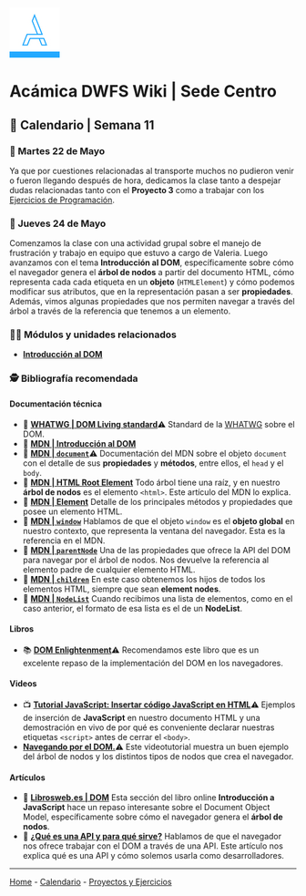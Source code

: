 <img src="/assets/acamica.jpg">

# Acámica DWFS Wiki | Sede Centro

## 📅 Calendario | Semana 11

### 🔴 Martes 22 de Mayo

Ya que por cuestiones relacionadas al transporte muchos no pudieron venir o fueron llegando después de hora, dedicamos la clase tanto a despejar dudas relacionadas tanto con el **Proyecto 3** como a trabajar con los [Ejercicios de Programación](../ejercicios/00-intro-programacion-01.md).

### 🔴 Jueves 24 de Mayo

Comenzamos la clase con una actividad grupal sobre el manejo de frustración y trabajo en equipo que estuvo a cargo de Valeria. Luego avanzamos con el tema **Introducción al DOM**, específicamente sobre cómo el navegador genera el **árbol de nodos** a partir del documento HTML, cómo representa cada cada etiqueta en un **objeto** (`HTMLElement`) y cómo podemos modificar sus atributos, que en la representación pasan a ser **propiedades**. Además, vimos algunas propiedades que nos permiten navegar a través del árbol a través de la referencia que tenemos a un elemento.

### 👩‍💻 Módulos y unidades relacionados

* [**Introducción al DOM**](https://www.acamica.com/cursos/453/introduccion-al-dom/niveles)

### 🕵️ Bibliografía recomendada

#### Documentación técnica

* 📄&nbsp;[**WHATWG | DOM Living standard**](https://dom.spec.whatwg.org/#events)⚠️&nbsp;Standard de la [WHATWG](https://whatwg.org/) sobre el DOM.
* 📄&nbsp;[**MDN | Introducción al DOM**](https://developer.mozilla.org/es/docs/Referencia_DOM_de_Gecko/Introducci%C3%B3n#Qu.C3.A9_es_el_DOM.3F)
* 📄&nbsp;[**MDN | `document`**](https://developer.mozilla.org/es/docs/Web/API/Document)⚠️&nbsp;Documentación del MDN sobre el objeto `document` con el detalle de sus **propiedades** y **métodos**, entre ellos, el `head` y el `body`.
* 📄&nbsp;[**MDN | HTML Root Element**](https://developer.mozilla.org/en-US/docs/Web/HTML/Element/html)&nbsp;Todo árbol tiene una raíz, y en nuestro **árbol de nodos** es el elemento `<html>`. Este artículo del MDN lo explica.
* 📄&nbsp;[**MDN | Element**](https://developer.mozilla.org/es/docs/Web/API/Element)&nbsp;Detalle de los principales métodos y propiedades que posee un elemento HTML.
* 📄&nbsp;[**MDN | `window`**](https://developer.mozilla.org/es/docs/Web/API/Window)&nbsp;Hablamos de que el objeto `window` es el **objeto global** en nuestro contexto, que representa la ventana del navegador. Esta es la referencia en el MDN.
* 📄&nbsp;[**MDN | `parentNode`**](https://developer.mozilla.org/es/docs/Web/API/ParentNode/children)&nbsp;Una de las propiedades que ofrece la API del DOM para navegar por el árbol de nodos. Nos devuelve la referencia al elemento padre de cualquier elemento HTML.
* 📄&nbsp;[**MDN | `children`**](https://developer.mozilla.org/es/docs/Web/API/ParentNode/children)&nbsp;En este caso obtenemos los hijos de todos los elementos HTML, siempre que sean **element nodes**.
* 📄&nbsp;[**MDN | `NodeList`**](https://developer.mozilla.org/es/docs/Web/API/ParentNode/children)&nbsp;Cuando recibimos una lista de elementos, como en el caso anterior, el formato de esa lista es el de un **NodeList**.

#### Libros

* 📚&nbsp;[**DOM Enlightenment**](http://shop.oreilly.com/product/0636920027690.do)️️⚠️&nbsp;Recomendamos este libro que es un excelente repaso de la implementación del DOM en los navegadores.

#### Videos

* 📺&nbsp;[**Tutorial JavaScript: Insertar código JavaScript en HTML**](https://www.youtube.com/watch?v=iAuZGd1Oqpg&t=563s)⚠️&nbsp;Ejemplos de inserción de **JavaScript** en nuestro documento HTML y una demostración en vivo de por qué es conveniente declarar nuestras etiquetas `<script>` antes de cerrar el `<body>`.
* [**Navegando por el DOM.**](https://www.youtube.com/watch?v=XZT-euOuMG4)⚠️&nbsp;Este videotutorial muestra un buen ejemplo del árbol de nodos y los distintos tipos de nodos que crea el navegador.

#### Artículos

* 🔖&nbsp;[**Librosweb.es | DOM**](http://librosweb.es/libro/javascript/capitulo_5/arbol_de_nodos.html)&nbsp;Esta sección del libro online **Introducción a JavaScript** hace un repaso interesante sobre el Document Object Model, específicamente sobre cómo el navegador genera el **árbol de nodos**.
* 🔖&nbsp;[**¿Qué es una API y para qué sirve?**](http://www.abc.es/tecnologia/consultorio/20150216/abci--201502132105.html)&nbsp;Hablamos de que el navegador nos ofrece trabajar con el DOM a través de una API. Este artículo nos explica qué es una API y cómo solemos usarla como desarrolladores.

----

[Home](/readme.md) - [Calendario](/semanas/calendario.md) - [Proyectos y Ejercicios](/proyectos-y-ejercicios.md)